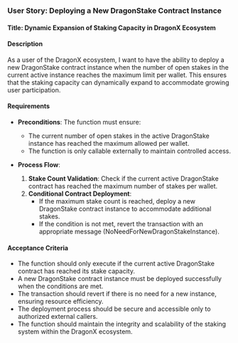 ### User Story: Deploying a New DragonStake Contract Instance

#### Title: Dynamic Expansion of Staking Capacity in DragonX Ecosystem

#### Description
As a user of the DragonX ecosystem, I want to have the ability to deploy a new DragonStake contract instance when the number of open stakes in the current active instance reaches the maximum limit per wallet. This ensures that the staking capacity can dynamically expand to accommodate growing user participation.

#### Requirements
- **Preconditions**: The function must ensure:
  - The current number of open stakes in the active DragonStake instance has reached the maximum allowed per wallet.
  - The function is only callable externally to maintain controlled access.

- **Process Flow**:
  1. **Stake Count Validation**: Check if the current active DragonStake contract has reached the maximum number of stakes per wallet.
  2. **Conditional Contract Deployment**: 
     - If the maximum stake count is reached, deploy a new DragonStake contract instance to accommodate additional stakes.
     - If the condition is not met, revert the transaction with an appropriate message (NoNeedForNewDragonStakeInstance).

#### Acceptance Criteria
- The function should only execute if the current active DragonStake contract has reached its stake capacity.
- A new DragonStake contract instance must be deployed successfully when the conditions are met.
- The transaction should revert if there is no need for a new instance, ensuring resource efficiency.
- The deployment process should be secure and accessible only to authorized external callers.
- The function should maintain the integrity and scalability of the staking system within the DragonX ecosystem.
